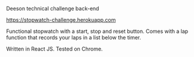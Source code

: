 Deeson technical challenge back-end

https://stopwatch-challenge.herokuapp.com

Functional stopwatch with a start, stop and reset button. Comes with a lap function that records your laps in a list below the timer.

Written in React JS. Tested on Chrome.
